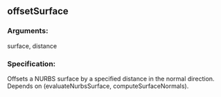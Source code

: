 ## offsetSurface
### Arguments: 
surface, distance
### Specification: 
Offsets a NURBS surface by a specified distance in the normal direction. Depends on (evaluateNurbsSurface, computeSurfaceNormals).
